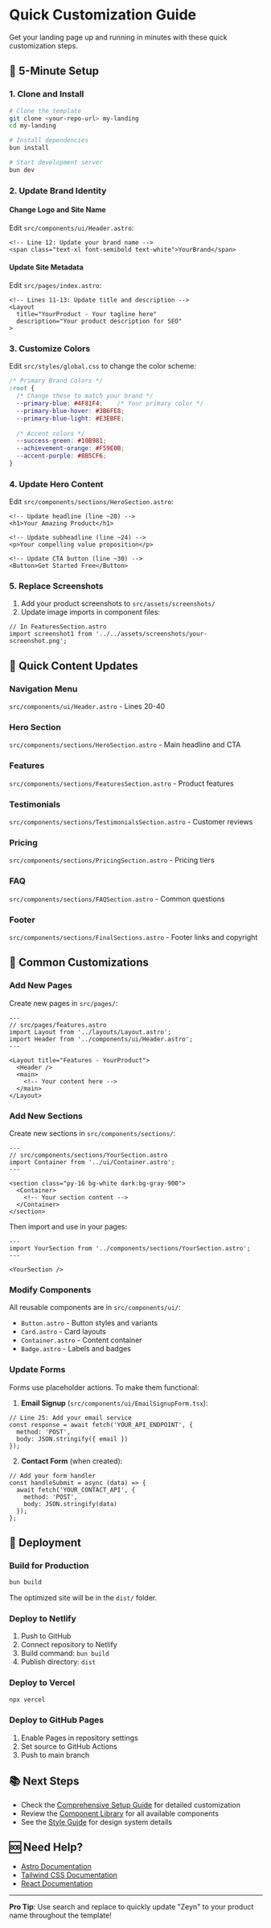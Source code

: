 # Quick Customization Guide

Get your landing page up and running in minutes with these quick customization steps.

## 🚀 5-Minute Setup

### 1. Clone and Install

```bash
# Clone the template
git clone <your-repo-url> my-landing
cd my-landing

# Install dependencies
bun install

# Start development server
bun dev
```

### 2. Update Brand Identity

#### Change Logo and Site Name
Edit `src/components/ui/Header.astro`:
```astro
<!-- Line 12: Update your brand name -->
<span class="text-xl font-semibold text-white">YourBrand</span>
```

#### Update Site Metadata
Edit `src/pages/index.astro`:
```astro
<!-- Lines 11-13: Update title and description -->
<Layout 
  title="YourProduct - Your tagline here"
  description="Your product description for SEO"
>
```

### 3. Customize Colors

Edit `src/styles/global.css` to change the color scheme:

```css
/* Primary Brand Colors */
:root {
  /* Change these to match your brand */
  --primary-blue: #4F81F4;    /* Your primary color */
  --primary-blue-hover: #3B6FE8;
  --primary-blue-light: #E3EBFE;
  
  /* Accent colors */
  --success-green: #10B981;
  --achievement-orange: #F59E0B;
  --accent-purple: #8B5CF6;
}
```

### 4. Update Hero Content

Edit `src/components/sections/HeroSection.astro`:

```astro
<!-- Update headline (line ~20) -->
<h1>Your Amazing Product</h1>

<!-- Update subheadline (line ~24) -->
<p>Your compelling value proposition</p>

<!-- Update CTA button (line ~30) -->
<Button>Get Started Free</Button>
```

### 5. Replace Screenshots

1. Add your product screenshots to `src/assets/screenshots/`
2. Update image imports in component files:

```astro
// In FeaturesSection.astro
import screenshot1 from '../../assets/screenshots/your-screenshot.png';
```

## 🎨 Quick Content Updates

### Navigation Menu
`src/components/ui/Header.astro` - Lines 20-40

### Hero Section
`src/components/sections/HeroSection.astro` - Main headline and CTA

### Features
`src/components/sections/FeaturesSection.astro` - Product features

### Testimonials
`src/components/sections/TestimonialsSection.astro` - Customer reviews

### Pricing
`src/components/sections/PricingSection.astro` - Pricing tiers

### FAQ
`src/components/sections/FAQSection.astro` - Common questions

### Footer
`src/components/sections/FinalSections.astro` - Footer links and copyright

## 📝 Common Customizations

### Add New Pages

Create new pages in `src/pages/`:

```astro
---
// src/pages/features.astro
import Layout from '../layouts/Layout.astro';
import Header from '../components/ui/Header.astro';
---

<Layout title="Features - YourProduct">
  <Header />
  <main>
    <!-- Your content here -->
  </main>
</Layout>
```

### Add New Sections

Create new sections in `src/components/sections/`:

```astro
---
// src/components/sections/YourSection.astro
import Container from '../ui/Container.astro';
---

<section class="py-16 bg-white dark:bg-gray-900">
  <Container>
    <!-- Your section content -->
  </Container>
</section>
```

Then import and use in your pages:

```astro
---
import YourSection from '../components/sections/YourSection.astro';
---

<YourSection />
```

### Modify Components

All reusable components are in `src/components/ui/`:
- `Button.astro` - Button styles and variants
- `Card.astro` - Card layouts
- `Container.astro` - Content container
- `Badge.astro` - Labels and badges

### Update Forms

Forms use placeholder actions. To make them functional:

1. **Email Signup** (`src/components/ui/EmailSignupForm.tsx`):
```tsx
// Line 25: Add your email service
const response = await fetch('YOUR_API_ENDPOINT', {
  method: 'POST',
  body: JSON.stringify({ email })
});
```

2. **Contact Form** (when created):
```tsx
// Add your form handler
const handleSubmit = async (data) => {
  await fetch('YOUR_CONTACT_API', {
    method: 'POST',
    body: JSON.stringify(data)
  });
};
```

## 🚢 Deployment

### Build for Production

```bash
bun build
```

The optimized site will be in the `dist/` folder.

### Deploy to Netlify

1. Push to GitHub
2. Connect repository to Netlify
3. Build command: `bun build`
4. Publish directory: `dist`

### Deploy to Vercel

```bash
npx vercel
```

### Deploy to GitHub Pages

1. Enable Pages in repository settings
2. Set source to GitHub Actions
3. Push to main branch

## 📚 Next Steps

- Check the [Comprehensive Setup Guide](./setup-guide.md) for detailed customization
- Review the [Component Library](./component-library.md) for all available components
- See the [Style Guide](./styleguide.md) for design system details

## 🆘 Need Help?

- [Astro Documentation](https://docs.astro.build)
- [Tailwind CSS Documentation](https://tailwindcss.com/docs)
- [React Documentation](https://react.dev)

---

**Pro Tip**: Use search and replace to quickly update "Zeyn" to your product name throughout the template!